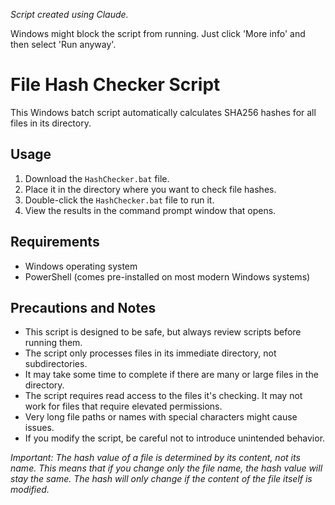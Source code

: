 *Script created using Claude.*

Windows might block the script from running. Just click 'More info' and then select 'Run anyway'.

# File Hash Checker Script
This Windows batch script automatically calculates SHA256 hashes for all files in its directory.

## Usage
1. Download the `HashChecker.bat` file.
2. Place it in the directory where you want to check file hashes.
3. Double-click the `HashChecker.bat` file to run it.
4. View the results in the command prompt window that opens.

## Requirements
- Windows operating system
- PowerShell (comes pre-installed on most modern Windows systems)

## Precautions and Notes
- This script is designed to be safe, but always review scripts before running them.
- The script only processes files in its immediate directory, not subdirectories.
- It may take some time to complete if there are many or large files in the directory.
- The script requires read access to the files it's checking. It may not work for files that require elevated permissions.
- Very long file paths or names with special characters might cause issues.
- If you modify the script, be careful not to introduce unintended behavior.

*Important: The hash value of a file is determined by its content, not its name. This means that if you change only the file name, the hash value will stay the same. The hash will only change if the content of the file itself is modified.*
